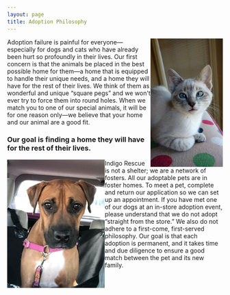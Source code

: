 ```yaml
---
layout: page
title: Adoption Philosophy
---
```


<img align="right" height="300" src="/assets/images/adoption_philosophy1.jpg">

Adoption failure is painful for everyone—especially for dogs and cats who have already been hurt so profoundly in their lives. Our first concern is that the animals be placed in the best possible home for them—a home that is equipped to handle their unique needs, and a home they will have for the rest of their lives. We think of them as wonderful and unique “square pegs” and we won't ever try to force them into round holes. When we match you to one of our special animals, it will be for one reason only—we believe that your home and our animal are a good fit.

### Our goal is finding a home they will have for the rest of their lives.

<img align="left" height="300" src="/assets/images/adoption_philosophy2.jpg">

Indigo Rescue is not a shelter; we are a network of fosters. All our adoptable pets are in foster homes. To meet a pet, complete and return our application so we can set up an appointment. If you have met one of our dogs at an in-store adoption event, please understand that we do not adopt “straight from the store.”  We also do not adhere to a first-come, first-served philosophy. Our goal is that each adoption is permanent, and it takes time and due diligence to ensure a good match between the pet and its new family.

